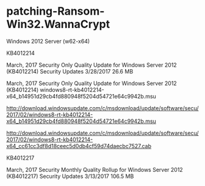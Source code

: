 # patching-Ransom-Win32.WannaCrypt

Windows 2012 Server (w62-x64)

KB4012214

March, 2017 Security Only Quality Update for Windows Server 2012 (KB4012214)  Security Updates 	3/28/2017  26.6 MB


March, 2017 Security Only Quality Update for Windows Server 2012 (KB4012214)
windows8-rt-kb4012214-x64_b14951d29cb4fd880948f5204d54721e64c9942b.msu

http://download.windowsupdate.com/c/msdownload/update/software/secu/2017/02/windows8-rt-kb4012214-x64_b14951d29cb4fd880948f5204d54721e64c9942b.msu

 http://download.windowsupdate.com/c/msdownload/update/software/secu/2017/02/windows8-rt-kb4012214-x64_cc61cc3df8d18ceec5d0db4cf59d74daecbc7527.cab


KB4012217

March, 2017 Security Monthly Quality Rollup for Windows Server 2012 (KB4012217)  Security Updates 	3/13/2017  106.5 MB
  
